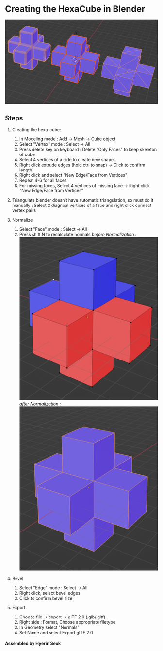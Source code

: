 # Creating the HexaCube in Blender

![screenshot](Screenshots/screenshot.png)

## Steps

1. Creating the hexa-cube:
    1. In Modeling mode : Add -> Mesh -> Cube object
    2. Select "Vertex" mode : Select -> All
    3. Press delete key on keyboard : Delete "Only Faces" to keep skeleton of cube
    4. Select 4 vertices of a side to create new shapes
    5. Right click extrude edges (hold ctrl to snap) -> Click to confirm length
    6. Right click and select "New Edge/Face from Vertices"
    7. Repeat 4-6 for all faces
    8. For missing faces, Select 4 vertices of missing face -> Right click "New Edge/Face from Vertices"

2. Triangulate
    blender doesn’t have automatic triangulation, so must do it manually :
    Select 2 diagnoal vertices of a face and right click connect vertex pairs

3. Normalize
    1. Select "Face" mode : Select -> All
    2. Press shift N to recalculate normals
    _before Normalization :_ 
    ![before](Screenshots/before.png "before normalization")
    _after Normalization :_
    ![after](Screenshots/after.png "after normalization")

4. Bevel
    1. Select "Edge" mode : Select -> All
    2. Right click, select bevel edges
    3. Click to confirm bevel size

5. Export
    1. Choose file -> export -> glTF 2.0 (.glb/.gltf)
    2. Right side : Format, Choose appropriate filetype
    3. In Geometry select "Normals"
    4. Set Name and select Export glTF 2.0

#### Assembled by Hyerin Seok
